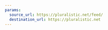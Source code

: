 ```yaml
---
params:
  source_url: https://pluralistic.net/feed/
  destination_url: https://pluralistic.net
---
```

